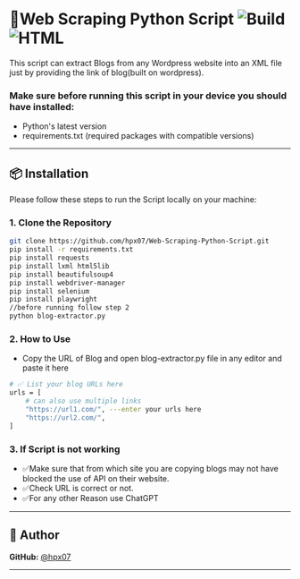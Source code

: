 # 🚀Web Scraping Python Script ![Build](https://img.shields.io/badge/status-in%20progress-yellow) ![HTML](https://img.shields.io/badge/built%20with-Python-orange) 

This script can extract Blogs from any Wordpress website into an XML file just by providing the link of blog(built on wordpress). <br>
### Make sure before running this script in your device you should have installed:<br>
  - Python's latest version<br>
  - requirements.txt (required packages with compatible versions)
  
---

## 📦 Installation

Please follow these steps to run the Script locally on your machine:

### 1. Clone the Repository

```bash
git clone https://github.com/hpx07/Web-Scraping-Python-Script.git
pip install -r requirements.txt
pip install requests
pip install lxml html5lib
pip install beautifulsoup4
pip install webdriver-manager
pip install selenium
pip install playwright
//before running follow step 2
python blog-extractor.py
```
### 2. How to Use
- Copy the URL of Blog and open blog-extractor.py file in any editor and paste it here

```bash
# ✅ List your blog URLs here
urls = [
    # can also use multiple links
    "https://url1.com/", ---enter your urls here
    "https://url2.com/", 
]
```
### 3. If Script is not working
- ✅Make sure that from which site you are copying blogs may not have blocked the use of API on their website.
- ✅Check URL is correct or not.
- ✅For any other Reason use ChatGPT

---

## 🙋 Author

**GitHub:** [@hpx07](https://github.com/hpx07)  

---
